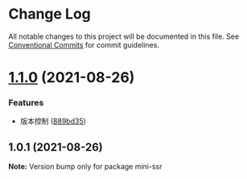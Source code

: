 # Change Log

All notable changes to this project will be documented in this file.
See [Conventional Commits](https://conventionalcommits.org) for commit guidelines.

# [1.1.0](https://github.com/singleManFan/monorepo-template/compare/v1.0.1...v1.1.0) (2021-08-26)


### Features

* 版本控制 ([889bd35](https://github.com/singleManFan/monorepo-template/commit/889bd35c4ca4c0b4af2f388a82c8e392694f616e))





## 1.0.1 (2021-08-26)

**Note:** Version bump only for package mini-ssr
